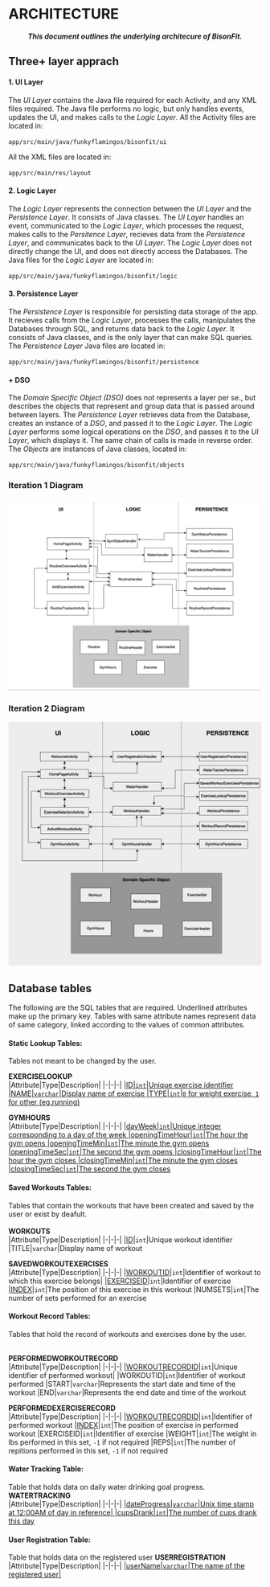 # ARCHITECTURE
<div align=center><b><i>
This document outlines the underlying architecure of BisonFit.
</i></b></div>

## Three+ layer apprach

#### 1. UI Layer
The _UI Layer_ contains the Java file required for each Activity, and any XML files required. The Java file performs no logic, but only handles events, updates the UI, and makes calls to the _Logic Layer_. All the Activity files are located in:

`app/src/main/java/funkyflamingos/bisonfit/ui` 

All the XML files are located in: 

`app/src/main/res/layout`

#### 2. Logic Layer
The _Logic Layer_ represents the connection between the _UI Layer_ and the _Persistence Layer_. It consists of Java classes. The _UI Layer_ handles an event, communicated to the _Logic Layer_, which processes the request, makes calls to the _Persitence Layer_, recieves data from the _Persistence Layer_, and communicates back to the _UI Layer_.	The _Logic Layer_ does not directly change the UI, and does not directly access the Databases. The Java files for the _Logic Layer_ are located in: 

`app/src/main/java/funkyflamingos/bisonfit/logic` 

#### 3. Persistence Layer 
The _Persistence Layer_ is responsible for persisting data storage of the app. It recieves calls from the _Logic Layer_, processes the calls, manipulates the Databases through SQL, and returns data back to the _Logic Layer_. It consists of Java classes, and is the only layer that can make SQL queries. The _Persistence Layer_ Java files are located in:

`app/src/main/java/funkyflamingos/bisonfit/persistence`

#### + DSO
The _Domain Specific Object (DSO)_ does not represents a layer per se., but describes the objects that represent and group data that is passed around between layers. The _Persistence Layer_ retrieves data from the Database, creates an instance of a _DSO_, and passed it to the _Logic Layer_. The _Logic Layer_ performs some logical operations on the _DSO_, and passes it to the _UI Layer_, which displays it. The same chain of calls is made in reverse order. The _Objects_ are instances of Java classes, located in:

`app/src/main/java/funkyflamingos/bisonfit/objects`

### Iteration 1 Diagram

![architecture](Architecture1.jpg)

### Iteration 2 Diagram

![architecture](Architecture2.jpg)


## Database tables
The following are the SQL tables that are required. Underlined attributes make up the primary key. Tables with same attribute names represent data of same category, linked according to the values of common attributes.

#### Static Lookup Tables:
Tables not meant to be changed by the user.

**EXERCISELOOKUP**<br>
|Attribute|Type|Description|
|-|-|-|
|<ins>ID<ins>|`int`|Unique exercise identifier
|NAME|`varchar`|Display name of exercise
|TYPE|`int`|`0` for weight exercise, `1` for other (eg.running)

**GYMHOURS**<br>
|Attribute|Type|Description|
|-|-|-|
|<ins>dayWeek<ins>|`int`|Unique integer corresponding to a day of the week
|openingTimeHour|`int`|The hour the gym opens
|openingTimeMin|`int`|The minute the gym opens
|openingTimeSec|`int`|The second the gym opens
|closingTimeHour|`int`|The hour the gym closes
|closingTimeMin|`int`|The minute the gym closes
|closingTimeSec|`int`|The second the gym closes

#### Saved Workouts Tables:
Tables that contain the workouts that have been created and saved by the user or exist by deafult.<br><br>
**WORKOUTS**<br>
|Attribute|Type|Description|
|-|-|-|
|<ins>ID</ins>|`int`|Unique workout identifier
|TITLE|`varchar`|Display name of workout

**SAVEDWORKOUTEXERCISES**<br>
|Attribute|Type|Description|
|-|-|-|
|<ins>WORKOUTID</ins>|`int`|Identifier of workout to which this exercise belongs|
|<ins>EXERCISEID</ins>|`int`|Identifier of exercise
|<ins>INDEX</ins>|`int`|The position of this exercise in this workout
|NUMSETS|`int`|The number of sets performed for an exercise

#### Workout Record Tables:
Tables that hold the record of workouts and exercises done by the user.<br><br>

**PERFORMEDWORKOUTRECORD**<br>
|Attribute|Type|Description|
|-|-|-|
|<ins>WORKOUTRECORDID</ins>|`int`|Unique identifier of performed workout|
|WORKOUTID|`int`|Identifier of workout performed
|START|`varchar`|Represents the start date and time of the workout
|END|`varchar`|Represents the end date and time of the workout

**PERFORMEDEXERCISERECORD**<br>
|Attribute|Type|Description|
|-|-|-|
|<ins>WORKOUTRECORDID</ins>|`int`|Identifier of performed workout
|<ins>INDEX</ins>|`int`|The position of exercise in performed workout
|EXERCISEID|`int`|Identifier of exercise
|WEIGHT|`int`|The weight in lbs performed in this set, `-1` if not required
|REPS|`int`|The number of repitions performed in this set, `-1` if not required


#### Water Tracking Table:
Table that holds data on daily water drinking goal progress.
**WATERTRACKING**<br>
|Attribute|Type|Description|
|-|-|-|
|<ins>dateProgress<ins>|`varchar`|Unix time stamp at 12:00AM of day in reference|
|cupsDrank|`int`|The number of cups drank this day


#### User Registration Table:
Table that holds data on the registered user
**USERREGISTRATION**<br>
|Attribute|Type|Description|
|-|-|-|
|<ins>userName<ins>|`varchar`|The name of the registered user|


